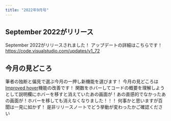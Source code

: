```yaml
---
title: "2022年9月号"
---
```


## September 2022がリリース

September 2022がリリースされました！
アップデートの詳細はこちらです！
https://code.visualstudio.com/updates/v1_72

## 今月の見どころ

筆者の独断と偏見で選ぶ今月の一押し新機能を選びます！
今月の見どころは[Improved hover](https://code.visualstudio.com/updates/v1_72#_improved-hover)機能の改善です！
関数をホバーしてコードの概要を理解しようとして説明欄にホバーを移すと消えていたあの画面が！あの直感的でなかったあの画面が！ホバーを移しても消えなくなりました！！！
何事かと思いますが百聞は一見に如かず！
是非リリースノートでどう挙動が変わったかご確認ください
